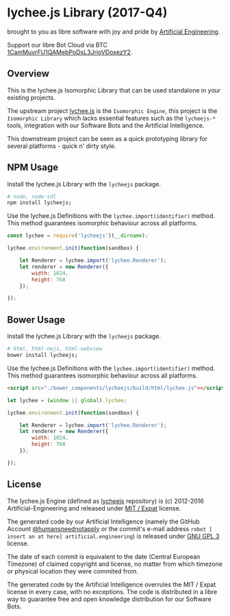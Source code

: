 
# lychee.js Library (2017-Q4)

brought to you as libre software with joy and pride by [Artificial Engineering](http://artificial.engineering).

Support our libre Bot Cloud via BTC [1CamMuvrFU1QAMebPoDsL3JrioVDoxezY2](bitcoin:1CamMuvrFU1QAMebPoDsL3JrioVDoxezY2?amount=0.5&label=lychee.js%20Support).



## Overview

This is the lychee.js Isomorphic Library that can be used standalone in your existing projects.

The upstream project [lychee.js](https://github.com/Artificial-Engineering/lycheeJS.git)
is the `Isomorphic Engine`, this project is the `Isomorphic Library` which lacks
essential features such as the `lycheejs-*` tools, integration with our Software
Bots and the Artificial Intelligence.

This downstream project can be seen as a quick prototyping library for several
platforms - quick n' dirty style.



## NPM Usage

Install the lychee.js Library with the `lycheejs` package.

```bash
# node, node-sdl
npm install lycheejs;
```

Use the lychee.js Definitions with the `lychee.import(identifier)` method.
This method guarantees isomorphic behaviour across all platforms.

```javascript
const lychee = require('lycheejs')(__dirname);

lychee.environment.init(function(sandbox) {

	let Renderer = lychee.import('lychee.Renderer');
	let renderer = new Renderer({
		width: 1024,
		height: 768
	}); 

});
```
 


## Bower Usage

Install the lychee.js Library with the `lycheejs` package.

```bash
# html, html-nwjs, html-webview
bower install lycheejs;
```

Use the lychee.js Definitions with the `lychee.import(identifier)` method.
This method guarantees isomorphic behaviour across all platforms.

```html
<script src="./bower_components/lycheejs/build/html/lychee.js"></script>
```

```javascript
let lychee = (window || global).lychee;

lychee.environment.init(function(sandbox) {

	let Renderer = lychee.import('lychee.Renderer');
	let renderer = new Renderer({
		width: 1024,
		height: 768
	});

});
```



## License

The lychee.js Engine (defined as [lycheejs](https://github.com/Artificial-Engineering/lycheejs.git)
repository) is (c) 2012-2016 Artificial-Engineering and released under
[MIT / Expat](./LICENSE_MIT.txt) license.

The generated code by our Artificial Intelligence (namely the GitHub Account
[@humansneednotapply](https://github.com/humansneednotapply) or the commit's
e-mail address `robot [ insert an at here] artificial.engineering`) is released
under [GNU GPL 3](./LICENSE_GPL3.txt) license.

The date of each commit is equivalent to the date (Central European Timezone)
of claimed copyright and license, no matter from which timezone or physical
location they were commited from.

The generated code by the Artificial Intelligence overrules the MIT / Expat
license in every case, with no exceptions. The code is distributed in a libre
way to guarantee free and open knowledge distribution for our Software Bots.

